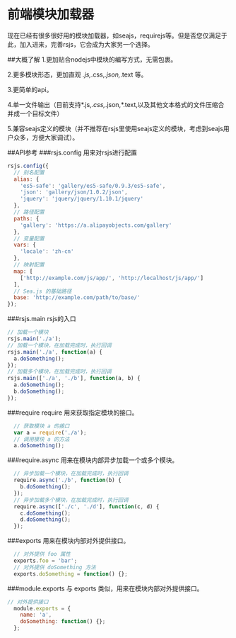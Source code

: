 前端模块加载器
===

现在已经有很多很好用的模块加载器，如seajs，requirejs等。但是否您仅满足于此，加入进来，完善rsjs，它会成为大家另一个选择。

##大概了解
1.更加贴合nodejs中模块的编写方式，无需包裹。

2.更多模块形态，更加直观 *.js,*.css,*.json,*.text 等。

3.更简单的api。

4.单一文件输出（目前支持*.js,*.css,*.json,*.text,以及其他文本格式的文件压缩合并成一个目标文件）

5.兼容seajs定义的模块（并不推荐在rsjs里使用seajs定义的模块，考虑到seajs用户众多，方便大家调试）。

##API参考
###rsjs.config
用来对rsjs进行配置
```js
rsjs.config({
  // 别名配置
  alias: {
    'es5-safe': 'gallery/es5-safe/0.9.3/es5-safe',
    'json': 'gallery/json/1.0.2/json',
    'jquery': 'jquery/jquery/1.10.1/jquery'
  },
  // 路径配置
  paths: {
    'gallery': 'https://a.alipayobjects.com/gallery'
  },
  // 变量配置
  vars: {
    'locale': 'zh-cn'
  },
  // 映射配置
  map: [
    ['http://example.com/js/app/', 'http://localhost/js/app/']
  ],
  // Sea.js 的基础路径
  base: 'http://example.com/path/to/base/'
});
```
###rsjs.main
rsjs的入口
```js
// 加载一个模块
rsjs.main('./a');
// 加载一个模块，在加载完成时，执行回调
rsjs.main('./a', function(a) {
  a.doSomething();
});
// 加载多个模块，在加载完成时，执行回调
rsjs.main(['./a', './b'], function(a, b) {
  a.doSomething();
  b.doSomething();
});
```
###require
require 用来获取指定模块的接口。
```js
  // 获取模块 a 的接口
  var a = require('./a');
  // 调用模块 a 的方法
  a.doSomething();
```
###require.async
用来在模块内部异步加载一个或多个模块。
```js
  // 异步加载一个模块，在加载完成时，执行回调
  require.async('./b', function(b) {
    b.doSomething();
  });
  // 异步加载多个模块，在加载完成时，执行回调
  require.async(['./c', './d'], function(c, d) {
    c.doSomething();
    d.doSomething();
  });
```
###exports
用来在模块内部对外提供接口。
```js
  // 对外提供 foo 属性
  exports.foo = 'bar';
  // 对外提供 doSomething 方法
  exports.doSomething = function() {};
```
###module.exports
与 exports 类似，用来在模块内部对外提供接口。
```js
// 对外提供接口
  module.exports = {
    name: 'a',
    doSomething: function() {};
  };
```






